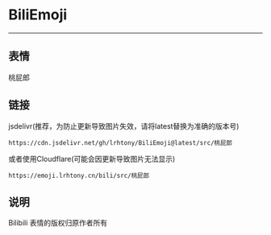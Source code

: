 # BiliEmoji
---
## 表情
桃屁郎
## 链接
jsdelivr(推荐，为防止更新导致图片失效，请将latest替换为准确的版本号)
```
https://cdn.jsdelivr.net/gh/lrhtony/BiliEmoji@latest/src/桃屁郎
```
或者使用Cloudflare(可能会因更新导致图片无法显示)
```
https://emoji.lrhtony.cn/bili/src/桃屁郎
```
## 说明
Bilibili 表情的版权归原作者所有
